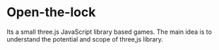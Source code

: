 # Open-the-lock
Its a small three.js JavaScript library based games. The main idea is to understand the potential and scope of three,js library.
